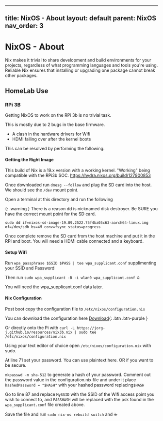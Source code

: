 
---
title: NixOS - About
layout: default
parent: NixOS
nav_order: 3
---

# NixOS - About


Nix makes it trivial to share development and build environments for your projects, regardless of what programming languages and tools you're using. Reliable Nix ensures that installing or upgrading one package cannot break other packages.


## HomeLab Use

### RPi 3B

Getting NixOS to work on the RPi 3b is no trivial task.

This is mostly due to 2 bugs in the base firmware.
- A clash in the hardware drivers for Wifi
- HDMI falling over after the kernel boots

This can be resolved by performing the following.

#### Getting the Right Image

This build of Nix is a 19.x version with a working kernel. "Working" being compatible with the RPi3b SOC.
https://hydra.nixos.org/build/127900853

Once downloaded run `dmesg --follow` and plug the SD card into the host. We should see the `/dev` mount point.

Open a terminal at this directory and run the following

{: .warning }
There is a reason dd is nicknamed disk destroyer. Be SURE you have the correct mount point for the SD card.

```
sudo dd if=nixos-sd-image-19.09.2522.75f4ba05c63-aarch64-linux.img of=/dev/sdb bs=4M conv=fsync status=progress
```

Once complete remove the SD card from the host machine and put it in the RPi and boot. You will need a HDMI cable connected and a keyboard.



#### Setup Wifi

Run `wpa_passphrase $SSID $PASS | tee wpa_supplicant.conf` supplimenting your SSID and Password

Then run `sudo wpa_supplicant -B -i wlan0 wpa_supplicant.conf &`

You will need the wpa_supplicant.conf data later.

#### Nix Configuration

Post boot copy the configuration file to `/etc/nixos/configuration.nix`

You can download the configuration here [Download](resources/nix3b.nix){: .btn .btn-purple }

Or directly onto the Pi with `curl -L https://jorg-j.github.io/resources/nix3b.nix | sudo tee /etc/nixos/configuration.nix`

Using your text editor of choice open `/etc/nixos/configuration.nix` with sudo.

At line 71 set your password. You can use plaintext here. OR if you want to be secure.

`mkpasswd -m sha-512` to generate a hash of your password. Comment out the password value in the configuration.nix file and under it place
`hashedPassword = "$HASH"` with your hashed password replacing`$HASH`

Go to line 87 and replace `MySSID` with the SSID of the Wifi access point you wish to connect to, and `PASSHASH` will be replaced with the psk found in the `wpa_supplicant.conf` file created above.

Save the file and run `sudo nix-os rebuild switch` and ☕